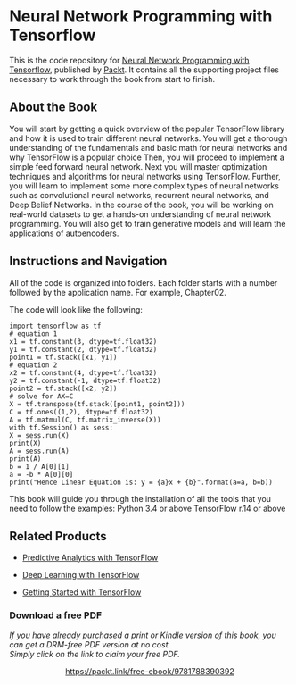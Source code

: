 


# Neural Network Programming with Tensorflow
This is the code repository for [Neural Network Programming with Tensorflow](https://www.packtpub.com/big-data-and-business-intelligence/neural-network-programming-tensorflow?utm_source=github&utm_medium=repository&utm_campaign=9781788390392), published by [Packt](https://www.packtpub.com/?utm_source=github). It contains all the supporting project files necessary to work through the book from start to finish.
## About the Book
You will start by getting a quick overview of the popular TensorFlow library and how it is used to train different neural networks. You will get a thorough understanding of the fundamentals and basic math for neural networks and why TensorFlow is a popular choice Then, you will proceed to implement a simple feed forward neural network. Next you will master optimization techniques and algorithms for neural networks using TensorFlow. Further, you will learn to implement some more complex types of neural networks such as convolutional neural networks, recurrent neural networks, and Deep Belief Networks. In the course of the book, you will be working on real-world datasets to get a hands-on understanding of neural network programming. You will also get to train generative models and will learn the applications of autoencoders.
## Instructions and Navigation
All of the code is organized into folders. Each folder starts with a number followed by the application name. For example, Chapter02.



The code will look like the following:
```
import tensorflow as tf
# equation 1
x1 = tf.constant(3, dtype=tf.float32)
y1 = tf.constant(2, dtype=tf.float32)
point1 = tf.stack([x1, y1])
# equation 2
x2 = tf.constant(4, dtype=tf.float32)
y2 = tf.constant(-1, dtype=tf.float32)
point2 = tf.stack([x2, y2])
# solve for AX=C
X = tf.transpose(tf.stack([point1, point2]))
C = tf.ones((1,2), dtype=tf.float32)
A = tf.matmul(C, tf.matrix_inverse(X))
with tf.Session() as sess:
X = sess.run(X)
print(X)
A = sess.run(A)
print(A)
b = 1 / A[0][1]
a = -b * A[0][0]
print("Hence Linear Equation is: y = {a}x + {b}".format(a=a, b=b))
```

This book will guide you through the installation of all the tools that you need to follow the
examples:
Python 3.4 or above
TensorFlow r.14 or above

## Related Products
* [Predictive Analytics with TensorFlow](https://www.packtpub.com/big-data-and-business-intelligence/predictive-analytics-tensorflow?utm_source=github&utm_medium=repository&utm_campaign=9781788398923)

* [Deep Learning with TensorFlow](https://www.packtpub.com/big-data-and-business-intelligence/deep-learning-tensorflow?utm_source=github&utm_medium=repository&utm_campaign=9781786469786)

* [Getting Started with TensorFlow](https://www.packtpub.com/big-data-and-business-intelligence/getting-started-tensorflow?utm_source=github&utm_medium=repository&utm_campaign=9781786468574)

### Download a free PDF

 <i>If you have already purchased a print or Kindle version of this book, you can get a DRM-free PDF version at no cost.<br>Simply click on the link to claim your free PDF.</i>
<p align="center"> <a href="https://packt.link/free-ebook/9781788390392">https://packt.link/free-ebook/9781788390392 </a> </p>